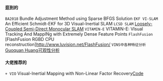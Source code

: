 #### 逛到的
`BA2018` Bundle Adjustment Method using Sparse BFGS Solution
`EKF VI-SLAM` An Efficient Schmidt-EKF for 3D Visual-Inertial SLAM
`LCSD SLAM` [Loosely-Coupled Semi-Direct Monocular SLAM](https://github.com/sunghoon031/LCSD_SLAM)
`VITAMIN-E` VITAMIN-E: VIsual Tracking And MappINg with Extremely Dense Feature Points
`FlashFusion` [FlashFusion RGBD CPU reconstruction]http://www.luvision.net/FlashFusion/
`VINS中各种特征分析`[Guoquan Huang可观性分析](https://arxiv.org/pdf/1805.05876.pdf)
#### 大佬推荐的
`+ VIO` Visual-Inertial Mapping with Non-Linear Factor Recovery[Code](https://github.com/VladyslavUsenko/basalt-mirror)
